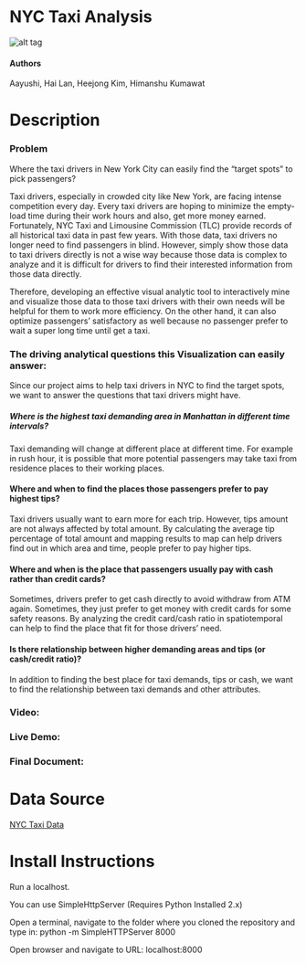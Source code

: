 # NYC Taxi Analysis

![alt tag](https://github.com/NYU-CS6313-Fall16/NYC-Taxi-10/blob/master/files/NYCtaxi.png)

#### Authors
Aayushi, Hai Lan, Heejong Kim, Himanshu Kumawat

# Description

### Problem

Where the taxi drivers in New York City can easily find the “target spots” to pick passengers?
 
Taxi drivers, especially in crowded city like New York, are facing intense competition every day. Every taxi drivers are hoping to minimize the empty-load time during their work hours and also, get more money earned. Fortunately, NYC Taxi and Limousine Commission (TLC) provide records of all historical taxi data in past few years. With those data, taxi drivers no longer need to find passengers in blind. However, simply show those data to taxi drivers directly is not a wise way because those data is complex to analyze and it is difficult for drivers to find their interested information from those data directly.
 
Therefore, developing an effective visual analytic tool to interactively mine and visualize those data to those taxi drivers with their own needs will be helpful for them to work more efficiency. On the other hand, it can also optimize passengers’ satisfactory as well because no passenger prefer to wait a super long time until get a taxi.

### The driving analytical questions this Visualization can easily answer:

Since our project aims to help taxi drivers in NYC to find the target spots, we want to answer the questions that taxi drivers might have. 

##### Where is the highest taxi demanding area in Manhattan in different time intervals?
Taxi demanding will change at different place at different time. For example in rush hour, it is possible that more potential passengers may take taxi from residence places to their working places.

#### Where and when to find the places those passengers prefer to pay highest tips?
Taxi drivers usually want to earn more for each trip. However, tips amount are not always affected by total amount. By calculating the average tip percentage of total amount and mapping results to map can help drivers find out in which area and time, people prefer to pay higher tips.

#### Where and when is the place that passengers usually pay with cash rather than credit cards?
Sometimes, drivers prefer to get cash directly to avoid withdraw from ATM again. Sometimes, they just prefer to get money with credit cards for some safety reasons. By analyzing the credit card/cash ratio in spatio­temporal can help to find the place that fit for those drivers’ need.
 
#### Is there relationship between higher demanding areas and tips (or cash/credit ratio)? 
In addition to finding the best place for taxi demands, tips or cash, we want to find the relationship between taxi demands and other attributes.

### Video:

### Live Demo: 

### Final Document:

# Data Source

[NYC Taxi Data](http://www.nyc.gov/html/tlc/html/about/trip_record_data.shtml)

# Install Instructions

Run a localhost.

You can use SimpleHttpServer (Requires Python Installed 2.x)

Open a terminal, navigate to the folder where you cloned the repository and type in: python -m SimpleHTTPServer 8000

Open browser and navigate to URL: localhost:8000
